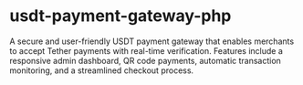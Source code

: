 # usdt-payment-gateway-php
A secure and user-friendly USDT payment gateway that enables merchants to accept Tether payments with real-time verification. Features include a responsive admin dashboard, QR code payments, automatic transaction monitoring, and a streamlined checkout process.
